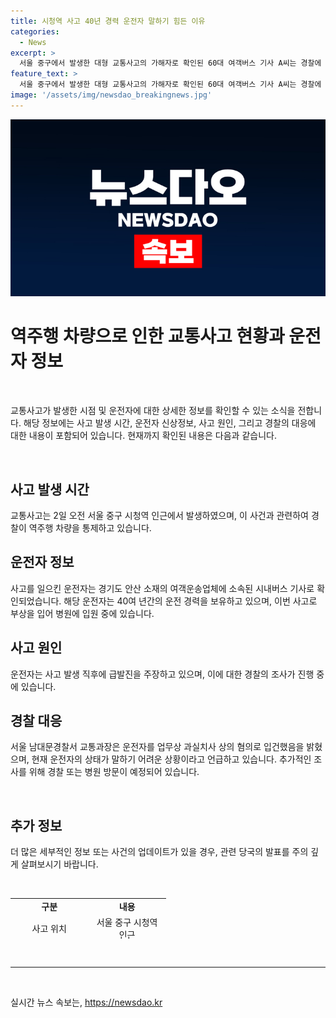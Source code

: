 ```yaml
---
title: 시청역 사고 40년 경력 운전자 말하기 힘든 이유
categories:
  - News
excerpt: >
  서울 중구에서 발생한 대형 교통사고의 가해자로 확인된 60대 여객버스 기사 A씨는 경찰에 의해 업무상 과실치사상 혐의로 입건됐다. A씨는 역주행 후 보행자 9명을 사망시킨 사고로 갈비뼈 등을 다치며 병원에 입원 중이며, 급발진을 주장하고 있다. 경찰은 A씨의 상태를 고려해 조만간 조사할 예정이라고 전했다. A씨는 40여 년의 운전 경력을 가진 베테랑 기사로, 과거에도 서울에서 버스 기사로 일한 적이 있다고 한다.
feature_text: >
  서울 중구에서 발생한 대형 교통사고의 가해자로 확인된 60대 여객버스 기사 A씨는 경찰에 의해 업무상 과실치사상 혐의로 입건됐다. A씨는 역주행 후 보행자 9명을 사망시킨 사고로 갈비뼈 등을 다치며 병원에 입원 중이며, 급발진을 주장하고 있다. 경찰은 A씨의 상태를 고려해 조만간 조사할 예정이라고 전했다. A씨는 40여 년의 운전 경력을 가진 베테랑 기사로, 과거에도 서울에서 버스 기사로 일한 적이 있다고 한다.
image: '/assets/img/newsdao_breakingnews.jpg'
---
```


<p><img src="/assets/img/newsdao_breakingnews.jpg" alt="implanttips 속보" /></p>

<h1 data-ke-size="size26">역주행 차량으로 인한 교통사고 현황과 운전자 정보</h1>

<p data-ke-size="size16">&nbsp;</p>

<p>교통사고가 발생한 시점 및 운전자에 대한 상세한 정보를 확인할 수 있는 소식을 전합니다. 해당 정보에는 사고 발생 시간, 운전자 신상정보, 사고 원인, 그리고 경찰의 대응에 대한 내용이 포함되어 있습니다. 현재까지 확인된 내용은 다음과 같습니다.</p>

<p data-ke-size="size16">&nbsp;</p>

<h2 data-ke-size="size24">사고 발생 시간</h2>

<p data-ke-size="size16">교통사고는 2일 오전 서울 중구 시청역 인근에서 발생하였으며, 이 사건과 관련하여 경찰이 역주행 차량을 통제하고 있습니다.</p>

<h2 data-ke-size="size24">운전자 정보</h2>

<p data-ke-size="size16">사고를 일으킨 운전자는 경기도 안산 소재의 여객운송업체에 소속된 시내버스 기사로 확인되었습니다. 해당 운전자는 40여 년간의 운전 경력을 보유하고 있으며, 이번 사고로 부상을 입어 병원에 입원 중에 있습니다.</p>

<h2 data-ke-size="size24">사고 원인</h2>

<p data-ke-size="size16">운전자는 사고 발생 직후에 급발진을 주장하고 있으며, 이에 대한 경찰의 조사가 진행 중에 있습니다.</p>

<h2 data-ke-size="size24">경찰 대응</h2>

<p data-ke-size="size16">서울 남대문경찰서 교통과장은 운전자를 업무상 과실치사 상의 혐의로 입건했음을 밝혔으며, 현재 운전자의 상태가 말하기 어려운 상황이라고 언급하고 있습니다. 추가적인 조사를 위해 경찰 또는 병원 방문이 예정되어 있습니다.</p>

<p data-ke-size="size16">&nbsp;</p>

<h2 data-ke-size="size24">추가 정보</h2>

<p data-ke-size="size16">더 많은 세부적인 정보 또는 사건의 업데이트가 있을 경우, 관련 당국의 발표를 주의 깊게 살펴보시기 바랍니다.</p>

<p data-ke-size="size16">&nbsp;</p>

<table style="width: 637px; height: 65px;">
<tbody>
<tr>
<td style="width: 110.391px; text-align: center; height: 17px;"><b>구분</b></td>
<td style="width: 110.391px; text-align: center; height: 17px;"><b>내용</b></td>
</tr>
<tr>
<td style="width: 110.391px; text-align: center; height: 17px;">사고 위치</td>
<td style="width: 110.391px; text-align: center; height: 17px;">서울 중구 시청역 인근</td>
</tr>
<tr>
<td style="width: 110.391px; text-align: center; height: 17px;">운전자 소속</td>
<td style="width: 110.391px; text-align: center; height: 17px;">경기도 안산 소재 여객운송업체</td>
</tr>
<tr>
<td style="width: 110.391px; text-align: center; height: 17px;">부상 상태</td>
<td style="width: 110.391px; text-align: center; height: 17px;">병원 입원 중</td>
</tr>
<tr>
<td style="width: 110.391px; text-align: center; height: 17px;">경찰 조치</td>
<td style="width: 110.391px; text-align: center; height: 17px;">업무상 과실치사상 혐의로 입건</td>
</tr>
</tbody>
</table>

<p data-ke-size="size16">&nbsp;</p>

<hr>

<p data-ke-size="size16">&nbsp;</p>
실시간 뉴스 속보는, <a href="https://newsdao.kr" rel="dofollow">https://newsdao.kr</a>


